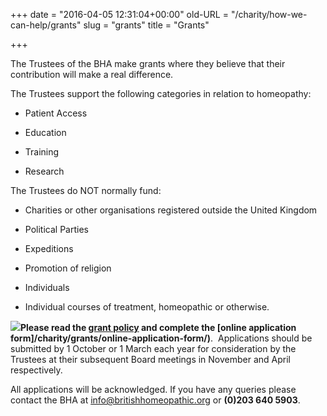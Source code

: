 +++
date = "2016-04-05 12:31:04+00:00"
old-URL = "/charity/how-we-can-help/grants"
slug = "grants"
title = "Grants"

+++

The Trustees of the BHA make grants where they believe that their contribution will make a real difference.

The Trustees support the following categories in relation to homeopathy:

  * Patient Access

  * Education

  * Training

  * Research

The Trustees do NOT normally fund:

  * Charities or other organisations registered outside the United Kingdom

  * Political Parties

  * Expeditions

  * Promotion of religion

  * Individuals

  * Individual courses of treatment, homeopathic or otherwise.

**![](https://res.cloudinary.com/homeopathyuk/v1557403245/bha/grants.jpg)Please read the [grant policy](https://res.cloudinary.com/homeopathyuk/v1557403245/bha/Grant-awarding-policy-May-2017.docx) and complete the [online application form]/charity/grants/online-application-form/)**.  Applications should be submitted by 1 October or 1 March each year for consideration by the Trustees at their subsequent Board meetings in November and April respectively.

All applications will be acknowledged. If you have any queries please contact the BHA at [info@britishhomeopathic.org](mailto:info@britishhomeopathic.org) or **(0)203 640 5903**.
